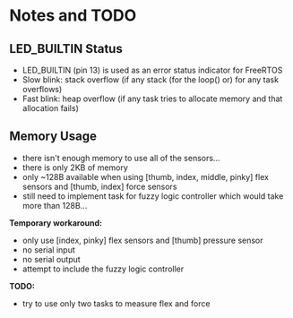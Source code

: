 # Notes and TODO

## LED_BUILTIN Status

* LED_BUILTIN (pin 13) is used as an error status indicator for FreeRTOS
* Slow blink: stack overflow  (if any stack (for the loop() or) for any task overflows)
* Fast blink: heap overflow (if any task tries to allocate memory and that allocation fails)

## Memory Usage

* there isn't enough memory to use all of the sensors...
* there is only 2KB of memory
* only ~128B available when using [thumb, index, middle, pinky] flex sensors and [thumb, index] force sensors
* still need to implement task for fuzzy logic controller which would take more than 128B...

**Temporary workaround:**

* only use [index, pinky] flex sensors and [thumb] pressure sensor
* no serial input
* no serial output
* attempt to include the fuzzy logic controller

**TODO:**

* try to use only two tasks to measure flex and force